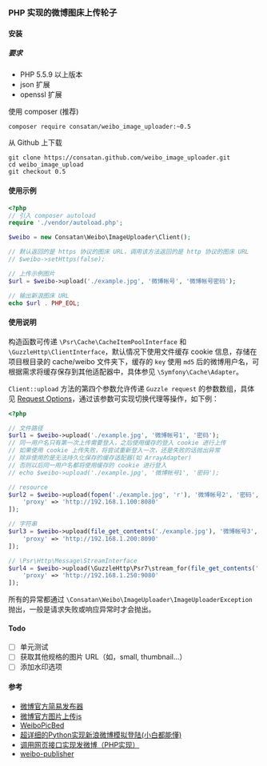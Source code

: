 ### PHP 实现的微博图床上传轮子

#### 安装

##### 要求

- PHP 5.5.9 以上版本
- json 扩展
- openssl 扩展

使用 composer (推荐)

```shell
composer require consatan/weibo_image_uploader:~0.5
```

从 Github 上下载

```shell
git clone https://consatan.github.com/weibo_image_uploader.git
cd weibo_image_upload
git checkout 0.5
```

#### 使用示例

```php
<?php
// 引入 composer autoload
require './vendor/autoload.php';

$weibo = new Consatan\Weibo\ImageUploader\Client();

// 默认返回的是 https 协议的图床 URL，调用该方法返回的是 http 协议的图床 URL
// $weibo->setHttps(false);

// 上传示例图片
$url = $weibo->upload('./example.jpg', '微博帐号', '微博帐号密码');

// 输出新浪图床 URL
echo $url . PHP_EOL;
```

#### 使用说明

构造函数可传递 `\Psr\Cache\CacheItemPoolInterface` 和 `\GuzzleHttp\ClientInterface`，默认情况下使用文件缓存 cookie 信息，存储在项目根目录的 cache/weibo 文件夹下，缓存的 `key` 使用 `md5` 后的微博用户名，可根据需求将缓存保存到其他适配器中，具体参见 `\Symfony\Cache\Adapter`。

`Client::upload` 方法的第四个参数允许传递 `Guzzle request` 的参数数组，具体见 [Request Options](http://docs.guzzlephp.org/en/latest/request-options.html)，通过该参数可实现切换代理等操作，如下例：

```php
<?php

// 文件路径
$url1 = $weibo->upload('./example.jpg', '微博帐号1', '密码');
// 同一用户名只有第一次上传需要登入，之后使用缓存的登入 cookie 进行上传
// 如果使用 cookie 上传失败，将尝试重新登入一次，还是失败的话抛出异常
// 除非使用的是无法持久化保存的缓存适配器(如 ArrayAdapter)
// 否则以后同一用户名都将使用缓存的 cookie 进行登入
// echo $weibo->upload('./example.jpg', '微博帐号1', '密码');

// resource
$url2 = $weibo->upload(fopen('./example.jpg', 'r'), '微博帐号2', '密码', [
    'proxy' => 'http://192.168.1.100:8080'
]);

// 字符串
$url3 = $weibo->upload(file_get_contents('./example.jpg'), '微博帐号3', '密码', [
    'proxy' => 'http://192.168.1.200:8090'
]);

// \Psr\Http\Message\StreamInterface
$url4 = $weibo->upload(\GuzzleHttp\Psr7\stream_for(file_get_contents('./example.jpg')), '微博帐号4', '密码', [
    'proxy' => 'http://192.168.1.250:9080'
]);
```

所有的异常都通过 `\Consatan\Weibo\ImageUploader\ImageUploaderException` 抛出，一般是请求失败或响应异常时才会抛出。

#### Todo

- [ ] 单元测试
- [ ] 获取其他规格的图片 URL（如，small, thumbnail...）
- [ ] 添加水印选项

#### 参考

- [微博官方简易发布器](http://weibo.com/minipublish)
- [微博官方图片上传js](http://js.t.sinajs.cn/t5/home/js/page/content/simplePublish.js)
- [WeiboPicBed](https://github.com/Suxiaogang/WeiboPicBed/blob/master/js/popup.js)
- [超详细的Python实现新浪微博模拟登陆(小白都能懂)](http://www.jianshu.com/p/816594c83c74)
- [调用网页接口实现发微博（PHP实现）](http://andrewyang.cn/post.php?id=1034)
- [weibo-publisher](https://github.com/yangyuan/weibo-publisher)
